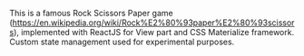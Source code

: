 This is a famous Rock Scissors Paper game (https://en.wikipedia.org/wiki/Rock%E2%80%93paper%E2%80%93scissors), 
implemented with ReactJS for View part and CSS Materialize framework.
Custom state management used for experimental purposes.